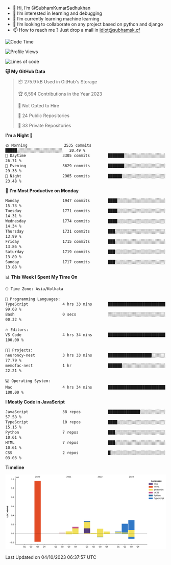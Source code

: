 - 👋 Hi, I’m @SubhamKumarSadhukhan
- 👀 I’m interested in learning and debugging
- 🌱 I’m currently learning machine learning
- 💞️ I’m looking to collaborate on any project based on python and django
- 📫 How to reach me ?
      Just drop a mail in idiot@subhamsk.cf

<!---
SubhamKumarSadhukhan/SubhamKumarSadhukhan is a ✨ special ✨ repository because its `README.md` (this file) appears on your GitHub profile.
You can click the Preview link to take a look at your changes.
--->


<!--START_SECTION:waka-->
![Code Time](http://img.shields.io/badge/Code%20Time-1%2C586%20hrs%2013%20mins-blue)

![Profile Views](http://img.shields.io/badge/Profile%20Views-20-blue)

![Lines of code](https://img.shields.io/badge/From%20Hello%20World%20I%27ve%20Written-2.3%20million%20lines%20of%20code-blue)

**🐱 My GitHub Data** 

> 📦 275.9 kB Used in GitHub's Storage 
 > 
> 🏆 6,594 Contributions in the Year 2023
 > 
> 🚫 Not Opted to Hire
 > 
> 📜 24 Public Repositories 
 > 
> 🔑 33 Private Repositories 
 > 
**I'm a Night 🦉** 

```text
🌞 Morning                2535 commits        █████░░░░░░░░░░░░░░░░░░░░   20.49 % 
🌆 Daytime                3305 commits        ███████░░░░░░░░░░░░░░░░░░   26.71 % 
🌃 Evening                3629 commits        ███████░░░░░░░░░░░░░░░░░░   29.33 % 
🌙 Night                  2905 commits        ██████░░░░░░░░░░░░░░░░░░░   23.48 % 
```
📅 **I'm Most Productive on Monday** 

```text
Monday                   1947 commits        ████░░░░░░░░░░░░░░░░░░░░░   15.73 % 
Tuesday                  1771 commits        ████░░░░░░░░░░░░░░░░░░░░░   14.31 % 
Wednesday                1774 commits        ████░░░░░░░░░░░░░░░░░░░░░   14.34 % 
Thursday                 1731 commits        ███░░░░░░░░░░░░░░░░░░░░░░   13.99 % 
Friday                   1715 commits        ███░░░░░░░░░░░░░░░░░░░░░░   13.86 % 
Saturday                 1719 commits        ███░░░░░░░░░░░░░░░░░░░░░░   13.89 % 
Sunday                   1717 commits        ███░░░░░░░░░░░░░░░░░░░░░░   13.88 % 
```


📊 **This Week I Spent My Time On** 

```text
🕑︎ Time Zone: Asia/Kolkata

💬 Programming Languages: 
TypeScript               4 hrs 33 mins       █████████████████████████   99.68 % 
Bash                     0 secs              ░░░░░░░░░░░░░░░░░░░░░░░░░   00.32 % 

🔥 Editors: 
VS Code                  4 hrs 34 mins       █████████████████████████   100.00 % 

🐱‍💻 Projects: 
neuroncy-nest            3 hrs 33 mins       ███████████████████░░░░░░   77.79 % 
memofac-nest             1 hr                ██████░░░░░░░░░░░░░░░░░░░   22.21 % 

💻 Operating System: 
Mac                      4 hrs 34 mins       █████████████████████████   100.00 % 
```

**I Mostly Code in JavaScript** 

```text
JavaScript               38 repos            ██████████████░░░░░░░░░░░   57.58 % 
TypeScript               10 repos            ████░░░░░░░░░░░░░░░░░░░░░   15.15 % 
Python                   7 repos             ███░░░░░░░░░░░░░░░░░░░░░░   10.61 % 
HTML                     7 repos             ███░░░░░░░░░░░░░░░░░░░░░░   10.61 % 
CSS                      2 repos             █░░░░░░░░░░░░░░░░░░░░░░░░   03.03 % 
```



**Timeline**

![Lines of Code chart](https://raw.githubusercontent.com/SubhamKumarSadhukhan/SubhamKumarSadhukhan/main/assets/bar_graph.png)


 Last Updated on 04/10/2023 06:37:57 UTC
<!--END_SECTION:waka-->
